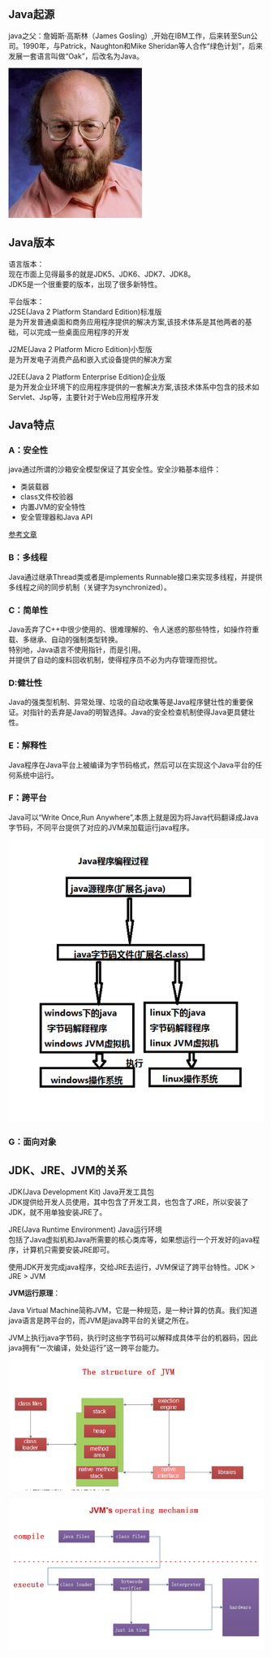 ## Java起源
java之父：詹姆斯·高斯林（James Gosling）,开始在IBM工作，后来转至Sun公司。1990年，与Patrick，Naughton和Mike Sheridan等人合作“绿色计划”，后来发展一套语言叫做“Oak”，后改名为Java。<br>

![Java之父](https://github.com/liuyanliang2015/BertNote/blob/master/pics/java-father.png)

## Java版本
语言版本：<br>
现在市面上见得最多的就是JDK5、JDK6、JDK7、JDK8。<br>
JDK5是一个很重要的版本，出现了很多新特性。

平台版本：<br>
J2SE(Java 2 Platform Standard Edition)标准版<br>
是为开发普通桌面和商务应用程序提供的解决方案,该技术体系是其他两者的基础，可以完成一些桌面应用程序的开发

J2ME(Java 2 Platform Micro Edition)小型版<br>
是为开发电子消费产品和嵌入式设备提供的解决方案

J2EE(Java 2 Platform Enterprise Edition)企业版<br>
是为开发企业环境下的应用程序提供的一套解决方案,该技术体系中包含的技术如 Servlet、Jsp等，主要针对于Web应用程序开发

## Java特点
### A：安全性<br>
java通过所谓的沙箱安全模型保证了其安全性。安全沙箱基本组件：
- 类装载器
- class文件校验器
- 内置JVM的安全特性
- 安全管理器和Java API

[参考文章](https://blog.csdn.net/chdhust/article/details/42343473 "参考文章")

### B：多线程
Java通过继承Thread类或者是implements Runnable接口来实现多线程，并提供多线程之间的同步机制（关键字为synchronized）。

### C：简单性
Java丢弃了C++中很少使用的、很难理解的、令人迷惑的那些特性，如操作符重载、多继承、自动的强制类型转换。<br>
特别地，Java语言不使用指针，而是引用。<br>
并提供了自动的废料回收机制，使得程序员不必为内存管理而担忧。<br>

### D:健壮性
Java的强类型机制、异常处理、垃圾的自动收集等是Java程序健壮性的重要保证。对指针的丢弃是Java的明智选择。Java的安全检查机制使得Java更具健壮性。

### E：解释性
Java程序在Java平台上被编译为字节码格式，然后可以在实现这个Java平台的任何系统中运行。

### F：跨平台
Java可以“Write Once,Run Anywhere”,本质上就是因为将Java代码翻译成Java字节码，不同平台提供了对应的JVM来加载运行java程序。<br>

![Java跨平台](https://github.com/liuyanliang2015/BertNote/blob/master/pics/java-platform.png)

### G：面向对象


## JDK、JRE、JVM的关系

JDK(Java Development Kit) Java开发工具包<br>
JDK提供给开发人员使用，其中包含了开发工具，也包含了JRE，所以安装了JDK，就不用单独安装JRE了。


JRE(Java Runtime Environment) Java运行环境<br>
包括了Java虚拟机和Java所需要的核心类库等，如果想运行一个开发好的java程序，计算机只需要安装JRE即可。


使用JDK开发完成java程序，交给JRE去运行，JVM保证了跨平台特性。JDK > JRE > JVM


**JVM运行原理**：

Java Virtual Machine简称JVM，它是一种规范，是一种计算的仿真。我们知道java语言是跨平台的，而JVM是java跨平台的关键之所在。<br>

JVM上执行java字节码，执行时这些字节码可以解释成具体平台的机器码，因此java拥有“一次编译，处处运行”这一跨平台能力。<br>

![JVM结构](https://github.com/liuyanliang2015/BertNote/blob/master/pics/jvm-struc.png) <br>


![JVM原理](https://github.com/liuyanliang2015/BertNote/blob/master/pics/jvm-info.png)




